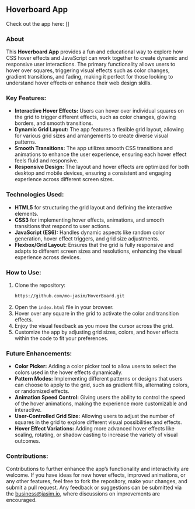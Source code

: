 ## Hoverboard App

Check out the app here: []

### About
This **Hoverboard App** provides a fun and educational way to explore how CSS hover effects and JavaScript can work together to create dynamic and responsive user interactions. The primary functionality allows users to hover over squares, triggering visual effects such as color changes, gradient transitions, and fading, making it perfect for those looking to understand hover effects or enhance their web design skills.

### Key Features:
- **Interactive Hover Effects:** Users can hover over individual squares on the grid to trigger different effects, such as color changes, glowing borders, and smooth transitions.
- **Dynamic Grid Layout:** The app features a flexible grid layout, allowing for various grid sizes and arrangements to create diverse visual patterns.
- **Smooth Transitions:** The app utilizes smooth CSS transitions and animations to enhance the user experience, ensuring each hover effect feels fluid and responsive.
- **Responsive Design:** The layout and hover effects are optimized for both desktop and mobile devices, ensuring a consistent and engaging experience across different screen sizes.

### Technologies Used:
- **HTML5** for structuring the grid layout and defining the interactive elements.
- **CSS3** for implementing hover effects, animations, and smooth transitions that respond to user actions.
- **JavaScript (ES6):** Handles dynamic aspects like random color generation, hover effect triggers, and grid size adjustments.
- **Flexbox/Grid Layout:** Ensures that the grid is fully responsive and adapts to different screen sizes and resolutions, enhancing the visual experience across devices.

### How to Use:
1. Clone the repository:
   ```bash
   https://github.com/mo-jasim/HoverBoard.git
   ```
2. Open the `index.html` file in your browser.
3. Hover over any square in the grid to activate the color and transition effects.
4. Enjoy the visual feedback as you move the cursor across the grid.
5. Customize the app by adjusting grid sizes, colors, and hover effects within the code to fit your preferences.

### Future Enhancements:
- **Color Picker:** Adding a color picker tool to allow users to select the colors used in the hover effects dynamically.
- **Pattern Modes:** Implementing different patterns or designs that users can choose to apply to the grid, such as gradient fills, alternating colors, or randomized effects.
- **Animation Speed Control:** Giving users the ability to control the speed of the hover animations, making the experience more customizable and interactive.
- **User-Controlled Grid Size:** Allowing users to adjust the number of squares in the grid to explore different visual possibilities and effects.
- **Hover Effect Variations:** Adding more advanced hover effects like scaling, rotating, or shadow casting to increase the variety of visual outcomes.

### Contributions:
Contributions to further enhance the app’s functionality and interactivity are welcome. If you have ideas for new hover effects, improved animations, or any other features, feel free to fork the repository, make your changes, and submit a pull request. Any feedback or suggestions can be submitted via the [business@jasim.io](#), where discussions on improvements are encouraged.